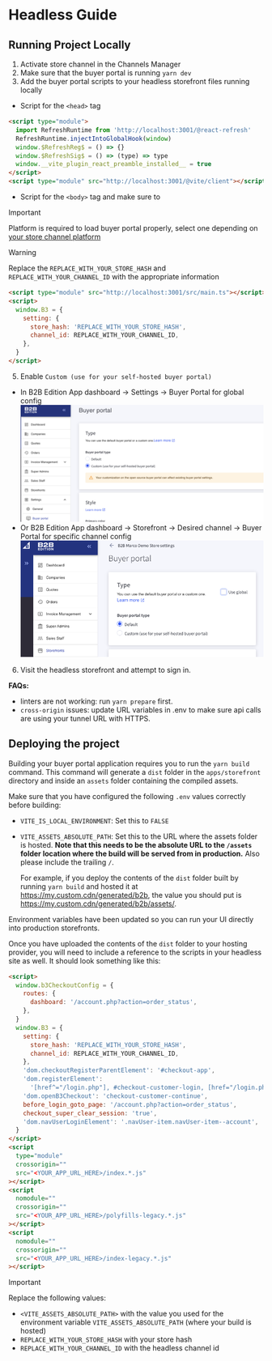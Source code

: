 # Headless Guide

## Running Project Locally

1. Activate store channel in the Channels Manager
2. Make sure that the buyer portal is running `yarn dev`
3. Add the buyer portal scripts to your headless storefront files running locally

- Script for the `<head>` tag

```html
<script type="module">
  import RefreshRuntime from 'http://localhost:3001/@react-refresh'
  RefreshRuntime.injectIntoGlobalHook(window)
  window.$RefreshReg$ = () => {}
  window.$RefreshSig$ = () => (type) => type
  window.__vite_plugin_react_preamble_installed__ = true
</script>
<script type="module" src="http://localhost:3001/@vite/client"></script>
```

- Script for the `<body>` tag and make sure to 

> [!IMPORTANT]  
> Platform is required to load buyer portal properly, select one depending on [your store channel platform](https://developer.bigcommerce.com/docs/rest-management/channels#platform)

> [!WARNING]
> Replace the `REPLACE_WITH_YOUR_STORE_HASH` and `REPLACE_WITH_YOUR_CHANNEL_ID` with the appropriate information

```html
<script type="module" src="http://localhost:3001/src/main.ts"></script>
<script>
  window.B3 = {
    setting: {
      store_hash: 'REPLACE_WITH_YOUR_STORE_HASH',
      channel_id: REPLACE_WITH_YOUR_CHANNEL_ID,
    },
  }
</script>
```

5. Enable `Custom (use for your self-hosted buyer portal)`

  - In B2B Edition App dashboard -> Settings -> Buyer Portal for global config ![Buyer portal type global settings](../public/images/buyer-portal-type-settings-global.png)
  - Or B2B Edition App dashboard -> Storefront -> Desired channel -> Buyer Portal for specific channel config ![Buyer portal type channel settings](../public/images/buyer-portal-type-settings-channel.png)

6. Visit the headless storefront and attempt to sign in.

**FAQs:**
- linters are not working: run `yarn prepare` first.
- `cross-origin` issues: update URL variables in .env to make sure api calls are using your tunnel URL with HTTPS.

## Deploying the project

Building your buyer portal application requires you to run the `yarn build` command. This command will generate a `dist` folder in the `apps/storefront` directory and inside an `assets` folder containing the compiled assets.

Make sure that you have configured the following `.env` values correctly before building:

- `VITE_IS_LOCAL_ENVIRONMENT`: Set this to `FALSE`
- `VITE_ASSETS_ABSOLUTE_PATH`: Set this to the URL where the assets folder is hosted. **Note that this needs to be the absolute URL to the `/assets` folder location where the build will be served from in production.** Also please include the trailing `/`.

  For example, if you deploy the contents of the `dist` folder built by running `yarn build` and hosted it at https://my.custom.cdn/generated/b2b, the value you should put is https://my.custom.cdn/generated/b2b/assets/.

Environment variables have been updated so you can run your UI directly into production storefronts.

Once you have uploaded the contents of the `dist` folder to your hosting provider, you will need to include a reference to the scripts in your headless site as well. It should look something like this:

```html
<script>
  window.b3CheckoutConfig = {
    routes: {
      dashboard: '/account.php?action=order_status',
    },
  }
  window.B3 = {
    setting: {
      store_hash: 'REPLACE_WITH_YOUR_STORE_HASH',  
      channel_id: REPLACE_WITH_YOUR_CHANNEL_ID,
    },
    'dom.checkoutRegisterParentElement': '#checkout-app',
    'dom.registerElement':
      '[href^="/login.php"], #checkout-customer-login, [href="/login.php"] .navUser-item-loginLabel, #checkout-customer-returning .form-legend-container [href="#"]',
    'dom.openB3Checkout': 'checkout-customer-continue',
    before_login_goto_page: '/account.php?action=order_status',
    checkout_super_clear_session: 'true',
    'dom.navUserLoginElement': '.navUser-item.navUser-item--account',
  }
</script>
<script
  type="module"
  crossorigin=""
  src="<YOUR_APP_URL_HERE>/index.*.js"
></script>
<script
  nomodule=""
  crossorigin=""
  src="<YOUR_APP_URL_HERE>/polyfills-legacy.*.js"
></script>
<script
  nomodule=""
  crossorigin=""
  src="<YOUR_APP_URL_HERE>/index-legacy.*.js"
></script>
```

> [!IMPORTANT]
> Replace the following values:
> - `<VITE_ASSETS_ABSOLUTE_PATH>` with the value you used for the environment variable `VITE_ASSETS_ABSOLUTE_PATH` (where your build is hosted)
> - `REPLACE_WITH_YOUR_STORE_HASH` with your store hash
> - `REPLACE_WITH_YOUR_CHANNEL_ID` with the headless channel id
